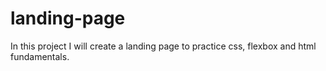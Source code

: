 # landing-page

In this project I will create a landing page to practice css, flexbox and html fundamentals.
